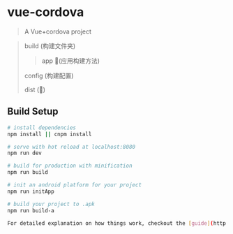 # vue-cordova

> A Vue+cordova project

> build (构建文件夹)
>> app (应用构建方法)
>
> config (构建配置)
>
> dist ()


## Build Setup

``` bash
# install dependencies
npm install || cnpm install

# serve with hot reload at localhost:8080
npm run dev

# build for production with minification
npm run build

# init an android platform for your project
npm run initApp

# build your project to .apk
npm run build-a

For detailed explanation on how things work, checkout the [guide](http://vuejs-templates.github.io/webpack/) and [docs for vue-loader](http://vuejs.github.io/vue-loader).
